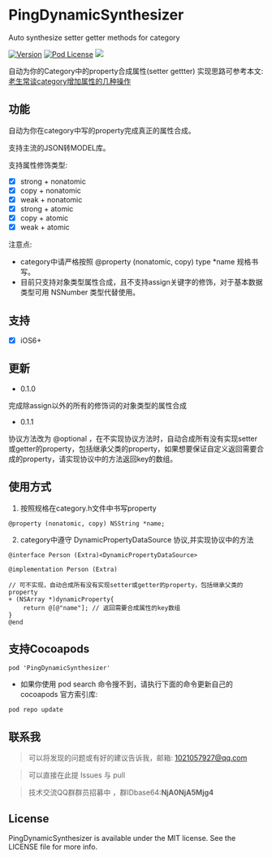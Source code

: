 # PingDynamicSynthesizer
Auto synthesize setter getter methods for category

[![Version](https://img.shields.io/cocoapods/v/PingDynamicSynthesizer.svg?style=flat)](http://cocoapods.org/pods/PingDynamicSynthesizer)
[![Pod License](http://img.shields.io/cocoapods/l/PingDynamicSynthesizer.svg?style=flat)](https://opensource.org/licenses/MIT)
![](https://img.shields.io/badge/language-objc-orange.svg)

自动为你的Category中的property合成属性(setter gettter)
实现思路可参考本文:[老生常谈category增加属性的几种操作](https://www.junghsu.top)

## 功能
自动为你在category中写的property完成真正的属性合成。

支持主流的JSON转MODEL库。

支持属性修饰类型:
- [x]  strong + nonatomic
- [x]  copy + nonatomic
- [x]  weak + nonatomic
- [x]  strong + atomic
- [x]  copy + atomic
- [x]  weak + atomic

注意点: 
* category中请严格按照 @property (nonatomic, copy) type *name 规格书写。
* 目前只支持对象类型属性合成，且不支持assign关键字的修饰，对于基本数据类型可用 NSNumber 类型代替使用。

## 支持
- [x] iOS6+

## 更新
* 0.1.0 

完成除assign以外的所有的修饰词的对象类型的属性合成

* 0.1.1

协议方法改为 @optional ，在不实现协议方法时，自动合成所有没有实现setter或getter的property，包括继承父类的property，如果想要保证自定义返回需要合成的property，请实现协议中的方法返回key的数组。

## 使用方式
1. 按照规格在category.h文件中书写property

```
@property (nonatomic, copy) NSString *name;

```
2. category中遵守 DynamicPropertyDataSource 协议,并实现协议中的方法
```
@interface Person (Extra)<DynamicPropertyDataSource>

@implementation Person (Extra)

// 可不实现，自动合成所有没有实现setter或getter的property，包括继承父类的property
+ (NSArray *)dynamicProperty{
    return @[@"name"]; // 返回需要合成属性的key数组
}
@end
```

## 支持Cocoapods
```
pod 'PingDynamicSynthesizer'
```
* 如果你使用 pod search 命令搜不到，请执行下面的命令更新自己的 cocoapods 官方索引库:

```
pod repo update
```

## 联系我

> 可以将发现的问题或有好的建议告诉我，邮箱: 1021057927@qq.com

> 可以直接在此提 Issues 与 pull

> 技术交流QQ群群员招募中 ，群IDbase64:**NjA0NjA5Mjg4**

## License

PingDynamicSynthesizer is available under the MIT license. See the LICENSE file for more info.
